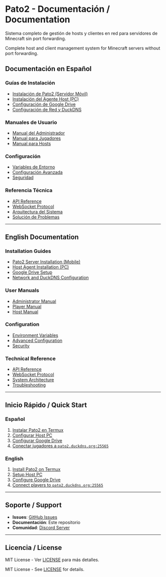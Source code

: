 # Pato2 - Documentación / Documentation

Sistema completo de gestión de hosts y clientes en red para servidores de Minecraft sin port forwarding.

Complete host and client management system for Minecraft servers without port forwarding.

## Documentación en Español

### Guías de Instalación
- [Instalación de Pato2 (Servidor Móvil)](es/installation/pato2-server.md)
- [Instalación del Agente Host (PC)](es/installation/host-agent.md)
- [Configuración de Google Drive](es/installation/google-drive.md)
- [Configuración de Red y DuckDNS](es/installation/network-setup.md)

### Manuales de Usuario
- [Manual del Administrador](es/user-guide/admin-guide.md)
- [Manual para Jugadores](es/user-guide/player-guide.md)
- [Manual para Hosts](es/user-guide/host-guide.md)

### Configuración
- [Variables de Entorno](es/configuration/environment.md)
- [Configuración Avanzada](es/configuration/advanced.md)
- [Seguridad](es/configuration/security.md)

### Referencia Técnica
- [API Reference](es/api/README.md)
- [WebSocket Protocol](es/api/websocket.md)
- [Arquitectura del Sistema](es/technical/architecture.md)
- [Solución de Problemas](es/troubleshooting/README.md)

---

## English Documentation

### Installation Guides
- [Pato2 Server Installation (Mobile)](en/installation/pato2-server.md)
- [Host Agent Installation (PC)](en/installation/host-agent.md)
- [Google Drive Setup](en/installation/google-drive.md)
- [Network and DuckDNS Configuration](en/installation/network-setup.md)

### User Manuals
- [Administrator Manual](en/user-guide/admin-guide.md)
- [Player Manual](en/user-guide/player-guide.md)
- [Host Manual](en/user-guide/host-guide.md)

### Configuration
- [Environment Variables](en/configuration/environment.md)
- [Advanced Configuration](en/configuration/advanced.md)
- [Security](en/configuration/security.md)

### Technical Reference
- [API Reference](en/api/README.md)
- [WebSocket Protocol](en/api/websocket.md)
- [System Architecture](en/technical/architecture.md)
- [Troubleshooting](en/troubleshooting/README.md)

---

## Inicio Rápido / Quick Start

### Español
1. [Instalar Pato2 en Termux](es/installation/pato2-server.md)
2. [Configurar Host PC](es/installation/host-agent.md)
3. [Configurar Google Drive](es/installation/google-drive.md)
4. [Conectar jugadores a `pato2.duckdns.org:25565`](es/user-guide/player-guide.md)

### English
1. [Install Pato2 on Termux](en/installation/pato2-server.md)
2. [Setup Host PC](en/installation/host-agent.md)
3. [Configure Google Drive](en/installation/google-drive.md)
4. [Connect players to `pato2.duckdns.org:25565`](en/user-guide/player-guide.md)

---

## Soporte / Support

- **Issues**: [GitHub Issues](https://github.com/pato2/issues)
- **Documentación**: Este repositorio
- **Comunidad**: [Discord Server](#)

---

## Licencia / License

MIT License - Ver [LICENSE](../LICENSE) para más detalles.

MIT License - See [LICENSE](../LICENSE) for details.
